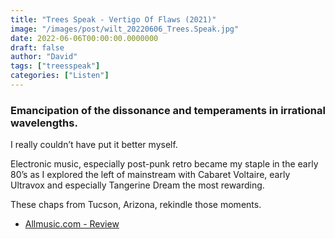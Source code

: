 ```yaml
---
title: "Trees Speak - Vertigo Of Flaws (2021)"
image: "/images/post/wilt_20220606_Trees.Speak.jpg"
date: 2022-06-06T00:00:00.0000000
draft: false
author: "David"
tags: ["treesspeak"]
categories: ["Listen"]
---
```

### Emancipation of the dissonance and temperaments in irrational wavelengths.

 I really couldn’t have put it better myself.

 Electronic music, especially post-punk retro became my staple in the early 80’s as I explored the left of mainstream with Cabaret Voltaire, early Ultravox and especially Tangerine Dream the most rewarding.

 These chaps from Tucson, Arizona, rekindle those moments.

-  [Allmusic.com - Review](https://www.allmusic.com/album/vertigo-of-flaws-emancipation-of-the-dissonance-and-temperaments-in-irrational-waveforms-mw0003611567)